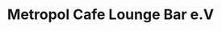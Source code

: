 ---
title: "Metropol Cafe Lounge Bar e.V"
url: /osnabrueck/metropol-cafe-lounge-bar-e-v/
shop: Kaffee
---